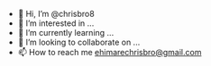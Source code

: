- 👋 Hi, I’m @chrisbro8
- 👀 I’m interested in ...
- 🌱 I’m currently learning ...
- 💞️ I’m looking to collaborate on ...
- 📫 How to reach me ehimarechrisbro@gmail.com

<!---
chrisbro8/chrisbro8 is a ✨ special ✨ repository because its `README.md` (this file) appears on your GitHub profile.
You can click the Preview link to take a look at your changes.
--->
